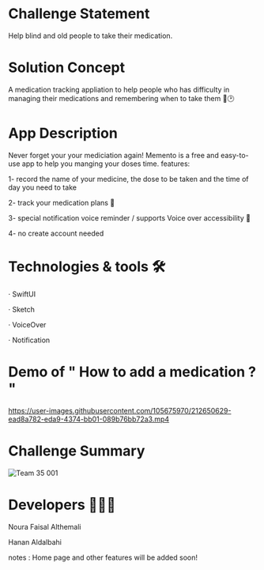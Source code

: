 # Challenge Statement
Help blind and old people to take their medication.
# Solution Concept
A medication tracking appliation to help people who has difficulty in managing their medications  and remembering when to take them 💊🕑
# App Description
Never forget your your mediciation again! Memento is a free and easy-to-use app to help you manging your doses time.
features:

1- record the name of your medicine, the dose to be taken and the time of day you need to take 

2- track your medication plans 📆

3- special notification voice reminder / supports Voice over accessibility 🔔

4- no create account needed
# Technologies & tools 🛠️
· SwiftUI

· Sketch

· VoiceOver

· Notification
# Demo of " How to add a medication ? "
https://user-images.githubusercontent.com/105675970/212650629-ead8a782-eda9-4374-bb01-089b76bb72a3.mp4

# Challenge Summary
![Team 35 001](https://user-images.githubusercontent.com/105675970/212648671-6ea1c6a1-1f1f-40d0-84f8-f81c32817da8.jpeg)
# Developers 👩🏻‍💻

Noura Faisal Althemali

Hanan Aldalbahi

notes : Home page and other features will be added soon!


